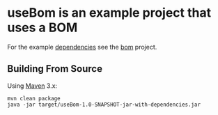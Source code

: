 # useBom is an example project that uses a BOM

For the example [dependencies](https://maven.apache.org/guides/introduction/introduction-to-dependency-mechanism.html) see the [bom](https://github.com/vsingleton/bom) project.

## Building From Source

Using [Maven](https://maven.apache.org/) 3.x:

	mvn clean package
	java -jar target/useBom-1.0-SNAPSHOT-jar-with-dependencies.jar 

